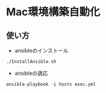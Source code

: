 # Mac環境構築自動化

## 使い方
- ansibleのインストール
```
./InstallAnsible.sh
```
- ansibleの適応
```
ansible-playbook -i hosts exec.yml
```

